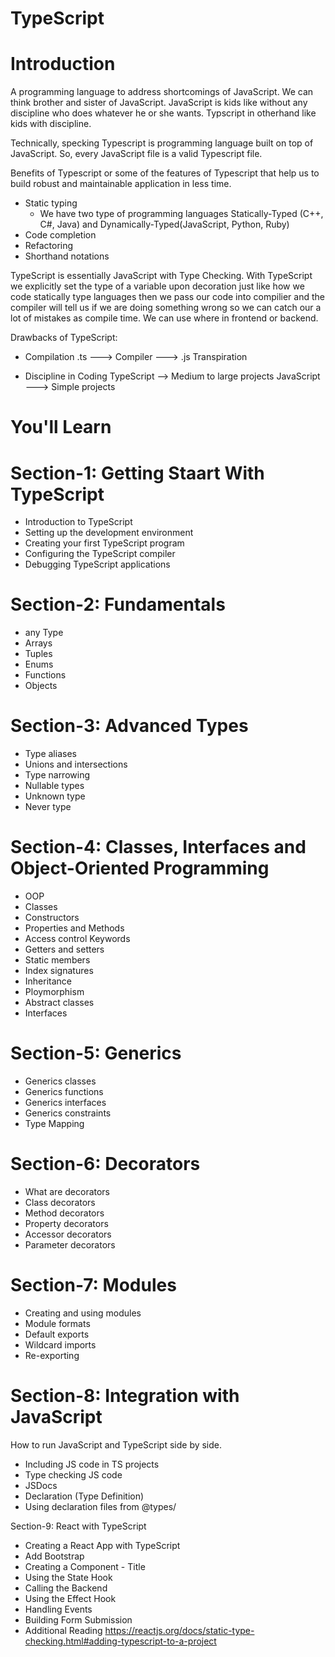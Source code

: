 # TypeScript

# Introduction

A programming language to address shortcomings of JavaScript. We can think brother and sister of JavaScript. JavaScript is kids like without any discipline  who does whatever he or she wants. Typscript in otherhand like kids with discipline. 

Technically, specking Typescript is programming language built on top of JavaScript. So, every JavaScript file is a valid Typescript file.

Benefits of Typescript or some of the features of Typescript that help us to build robust and maintainable application in less time.

- Static typing
    - We have two type of programming languages Statically-Typed (C++, C#, Java) and Dynamically-Typed(JavaScript, Python, Ruby)
- Code completion
- Refactoring
- Shorthand notations

TypeScript is essentially JavaScript with Type Checking. With TypeScript we explicitly set the type of a variable upon decoration just like how we code statically type languages then we pass our code into compilier and the compiler will tell us if we are doing something wrong so we can catch our a lot of mistakes as compile time. We can use where in frontend or backend.

Drawbacks of TypeScript:

- Compilation
  .ts ———> Compiler ———> .js
       Transpiration
    
- Discipline in Coding
    TypeScript ——> Medium to large projects
    JavaScript ———> Simple projects
    

# You'll Learn

# Section-1: Getting Staart With TypeScript

- Introduction to TypeScript
- Setting up the development environment
- Creating your first TypeScript program
- Configuring the TypeScript compiler
- Debugging TypeScript applications

# Section-2: Fundamentals
- any Type
- Arrays
- Tuples
- Enums
- Functions
- Objects

# Section-3: Advanced Types
- Type aliases
- Unions and intersections
- Type narrowing
- Nullable types
- Unknown type
- Never type

# Section-4: Classes, Interfaces and Object-Oriented Programming
- OOP
- Classes
- Constructors
- Properties and Methods
- Access control Keywords
- Getters and setters
- Static members
- Index signatures
- Inheritance
- Ploymorphism
- Abstract classes 
- Interfaces

# Section-5: Generics
- Generics classes
- Generics functions
- Generics interfaces
- Generics constraints
- Type Mapping

# Section-6: Decorators
- What are decorators
- Class decorators
- Method decorators
- Property decorators
- Accessor decorators
- Parameter decorators

# Section-7: Modules
- Creating and using modules
- Module formats
- Default exports
- Wildcard imports
- Re-exporting

# Section-8: Integration with JavaScript
How to run JavaScript and TypeScript side by side.

- Including JS code in TS projects
- Type checking JS code
- JSDocs
- Declaration (Type Definition)
- Using declaration files from @types/

Section-9: React with TypeScript
- Creating a React App with TypeScript
- Add Bootstrap
- Creating a Component - Title
- Using the State Hook
- Calling the Backend
- Using the Effect Hook
- Handling Events
- Building Form Submission
- Additional Reading
<https://reactjs.org/docs/static-type-checking.html#adding-typescript-to-a-project>
